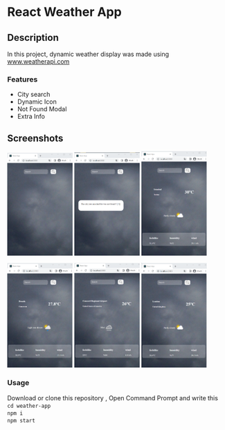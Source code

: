 # React Weather App

## Description

In this project, dynamic weather display was made using www.weatherapi.com

### Features
<ul>
  <li>City search</li>
  <li>Dynamic Icon</li>
  <li>Not Found Modal</li>
  <li>Extra Info</li>
</ul>


## Screenshots


<p> 
<img  src='./src/img/ss1.png ' width='30%'/>
<img  src='./src/img/ss6.png ' width='30%'/>
<img  src='./src/img/ss2.png ' width='30%'/>
</p>
<p> 
<img  src='./src/img/ss3.png ' width='30%'/>
<img  src='./src/img/ss4.png ' width='30%'/>
<img  src='./src/img/ss5.png ' width='30%'/>
</p>


### Usage

Download or clone this repository  , Open Command Prompt  and write this
<br>
`cd weather-app` <br> `npm i`<br> `npm start`

